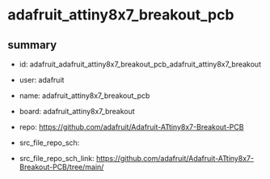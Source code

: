# adafruit_attiny8x7_breakout_pcb
 
## summary 
* id: adafruit_adafruit_attiny8x7_breakout_pcb_adafruit_attiny8x7_breakout
* user: adafruit
* name: adafruit_attiny8x7_breakout_pcb
* board: adafruit_attiny8x7_breakout
* repo: https://github.com/adafruit/Adafruit-ATtiny8x7-Breakout-PCB



* src_file_repo_sch: 
* src_file_repo_sch_link: https://github.com/adafruit/Adafruit-ATtiny8x7-Breakout-PCB/tree/main/




